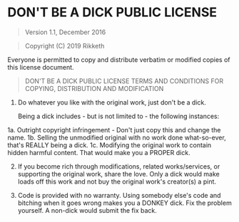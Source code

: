 # DON'T BE A DICK PUBLIC LICENSE

> Version 1.1, December 2016

> Copyright (C) 2019 Rikketh

Everyone is permitted to copy and distribute verbatim or modified
copies of this license document.

> DON'T BE A DICK PUBLIC LICENSE
> TERMS AND CONDITIONS FOR COPYING, DISTRIBUTION AND MODIFICATION

1. Do whatever you like with the original work, just don't be a dick.

   Being a dick includes - but is not limited to - the following instances:

 1a. Outright copyright infringement - Don't just copy this and change the name.
 1b. Selling the unmodified original with no work done what-so-ever, that's REALLY being a dick.
 1c. Modifying the original work to contain hidden harmful content. That would make you a PROPER dick.

2. If you become rich through modifications, related works/services, or supporting the original work,
share the love. Only a dick would make loads off this work and not buy the original work's
creator(s) a pint.

3. Code is provided with no warranty. Using somebody else's code and bitching when it goes wrong makes
you a DONKEY dick. Fix the problem yourself. A non-dick would submit the fix back.